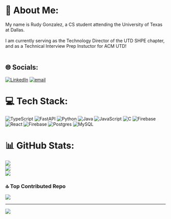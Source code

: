 # 💫 About Me:
My name is Rudy Gonzalez, a CS student attending the University of Texas at Dallas.<br><br/>
I am currently serving as the Technology Director of the UTD SHPE chapter, and as a Technical Interview Prep Instuctor for ACM UTD!<br></br>


## 🌐 Socials:
[![LinkedIn](https://img.shields.io/badge/LinkedIn-%230077B5.svg?logo=linkedin&logoColor=white)](https://linkedin.com/in/https://www.linkedin.com/in/rodolfo-gonzalez-1b984923b/) [![email](https://img.shields.io/badge/Email-D14836?logo=gmail&logoColor=white)](mailto:rudygon822@gmail.com) 

# 💻 Tech Stack:
![TypeScript](https://img.shields.io/badge/typescript-%23007ACC.svg?style=for-the-badge&logo=typescript&logoColor=white) ![FastAPI](https://img.shields.io/badge/FastAPI-005571?style=for-the-badge&logo=fastapi) ![Python](https://img.shields.io/badge/python-3670A0?style=for-the-badge&logo=python&logoColor=ffdd54) ![Java](https://img.shields.io/badge/java-%23ED8B00.svg?style=for-the-badge&logo=openjdk&logoColor=white) ![JavaScript](https://img.shields.io/badge/javascript-%23323330.svg?style=for-the-badge&logo=javascript&logoColor=%23F7DF1E) ![C](https://img.shields.io/badge/c-%2300599C.svg?style=for-the-badge&logo=c&logoColor=white) ![Firebase](https://img.shields.io/badge/firebase-%23039BE5.svg?style=for-the-badge&logo=firebase) ![React](https://img.shields.io/badge/react-%2320232a.svg?style=for-the-badge&logo=react&logoColor=%2361DAFB) ![Firebase](https://img.shields.io/badge/firebase-a08021?style=for-the-badge&logo=firebase&logoColor=ffcd34) ![Postgres](https://img.shields.io/badge/postgres-%23316192.svg?style=for-the-badge&logo=postgresql&logoColor=white) ![MySQL](https://img.shields.io/badge/mysql-4479A1.svg?style=for-the-badge&logo=mysql&logoColor=white)
# 📊 GitHub Stats:
![](https://github-readme-stats.vercel.app/api?username=rudyg16&theme=dark&hide_border=false&include_all_commits=false&count_private=false)<br/>
![](https://nirzak-streak-stats.vercel.app/?user=rudyg16&theme=dark&hide_border=false)<br/>
![](https://github-readme-stats.vercel.app/api/top-langs/?username=rudyg16&theme=dark&hide_border=false&include_all_commits=false&count_private=false&layout=compact)

### 🔝 Top Contributed Repo
![](https://github-contributor-stats.vercel.app/api?username=rudyg16&limit=5&theme=dark&combine_all_yearly_contributions=true)

---
[![](https://visitcount.itsvg.in/api?id=rudyg16&icon=0&color=0)](https://visitcount.itsvg.in)

<!-- Proudly created with GPRM ( https://gprm.itsvg.in ) -->
